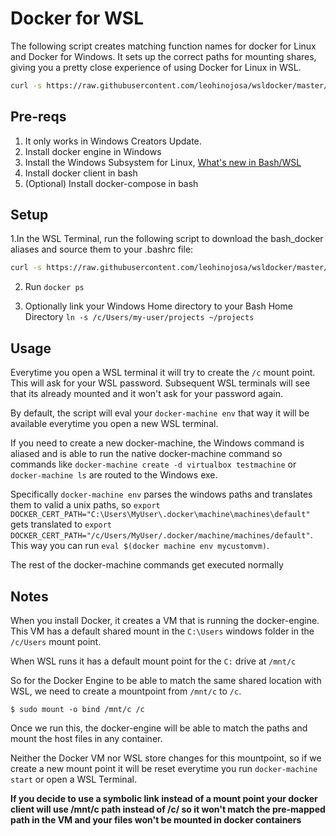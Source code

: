 
# Docker for WSL

The following script creates matching function names for docker for Linux and Docker for Windows. It sets up the correct paths for mounting shares, giving you a pretty close experience of using Docker for Linux in WSL.

```bash
curl -s https://raw.githubusercontent.com/leohinojosa/wsldocker/master/bash_docker > .bash_docker && chmod 666 .bash_docker && echo . ~/.bash_docker >> .bashrc && source ~/.bashrc
```

## Pre-reqs
1. It only works in Windows Creators Update.
1. Install docker engine in Windows
2. Install the Windows Subsystem for Linux,
    [What's new in Bash/WSL](https://blogs.msdn.microsoft.com/commandline/2017/04/11/windows-10-creators-update-whats-new-in-bashwsl-windows-console/)
3. Install docker client in bash
4. (Optional) Install docker-compose in bash

## Setup ##
1.In the WSL Terminal, run the following script to download the bash_docker aliases and source them to your .bashrc file:

```bash
curl -s https://raw.githubusercontent.com/leohinojosa/wsldocker/master/bash_docker > ~/.bash_docker && chmod 666 ~/.bash_docker && echo . ~/.bash_docker >> .bashrc && source ~/.bashrc
```

2. Run ``docker ps``

3. Optionally link your Windows Home directory to your Bash Home Directory `ln -s /c/Users/my-user/projects ~/projects`


## Usage
Everytime you open a WSL terminal it will try to create the `/c` mount point. This will ask for your WSL password. Subsequent WSL terminals will see that its already mounted and it won't ask for your password again.

By default, the script will eval your `docker-machine env` that way it will be available everytime you open a new WSL terminal.

If you need to create a new docker-machine, the Windows command is aliased and is able to run the native docker-machine command so commands like `docker-machine create -d virtualbox testmachine` or `docker-machine ls` are routed to the Windows exe.

Specifically `docker-machine env` parses the windows paths and translates them to valid a unix paths, so `export DOCKER_CERT_PATH="C:\Users\MyUser\.docker\machine\machines\default"` gets translated to `export DOCKER_CERT_PATH="/c/Users/MyUser/.docker/machine/machines/default"`. This way you can run `eval $(docker machine env mycustomvm)`.

The rest of the docker-machine commands get executed normally

## Notes
When you install Docker, it creates a VM that is running the docker-engine. This VM has a default shared mount in the `C:\Users` windows folder in the `/c/Users` mount point.

When WSL runs it has a default mount point for the `C:` drive at `/mnt/c`

So for the Docker Engine to be able to match the same shared location with WSL, we need to create a mountpoint from `/mnt/c` to `/c`.

```$ sudo mount -o bind /mnt/c /c```

Once we run this, the docker-engine will be able to match the paths and mount the host files in any container. 

Neither the Docker VM nor WSL store changes for this mountpoint, so if we create a new mount point it will be reset everytime you run `docker-machine start` or open a WSL Terminal.

**If you decide to use a symbolic link instead of a mount point your docker client will use /mnt/c path instead of /c/ so it won't match the pre-mapped path in the VM and your files won't be mounted in docker containers**


